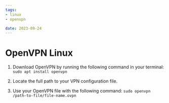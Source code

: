 ```yaml
---
tags:
- linux
- openvpn

date: 2023-09-24
---
```


# OpenVPN Linux

1. Download OpenVPN by running the following command in your terminal: `sudo apt install openvpn`

2. Locate the full path to your VPN configuration file.

3. Use your OpenVPN file with the following command: `sudo openvpn /path-to-file/file-name.ovpn`

